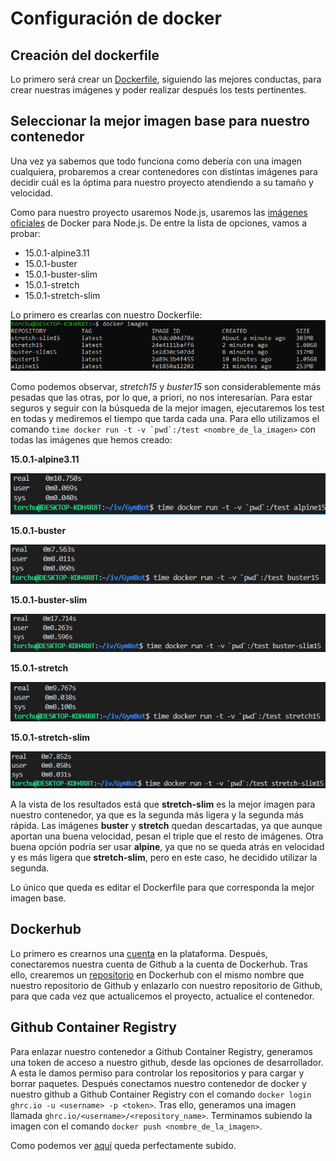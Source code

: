 # Configuración de docker

## Creación del dockerfile

Lo primero será crear un [Dockerfile](../Dockerfile), siguiendo las mejores conductas, para crear nuestras imágenes y poder realizar después los tests pertinentes.

## Seleccionar la mejor imagen base para nuestro contenedor

Una vez ya sabemos que todo funciona como debería con una imagen cualquiera, probaremos a crear contenedores con distintas imágenes para decidir cuál es la óptima para nuestro proyecto atendiendo a su tamaño y velocidad.

Como para nuestro proyecto usaremos Node.js, usaremos las [imágenes oficiales](https://hub.docker.com/_/node/) de Docker para Node.js. De entre la lista de opciones, vamos a probar:
- 15.0.1-alpine3.11
- 15.0.1-buster
- 15.0.1-buster-slim
- 15.0.1-stretch
- 15.0.1-stretch-slim

Lo primero es crearlas con nuestro Dockerfile:
![](img/docker-images.png)

Como podemos observar, *stretch15* y *buster15* son considerablemente más pesadas que las otras, por lo que, a priori, no nos interesarían.  Para estar seguros y seguir con la búsqueda de la mejor imagen, ejecutaremos los test en todas y mediremos el tiempo que tarda cada una. Para ello utilizamos el comando ``time docker run -t -v `pwd`:/test <nombre_de_la_imagen>`` con todas las imágenes que hemos creado:

**15.0.1-alpine3.11**

![](img/times-alpine15.png)

**15.0.1-buster**

![](img/times-buster15.png)

**15.0.1-buster-slim**

![](img/times-buster-slim15.png)

**15.0.1-stretch**

![](img/times-stretch15.png)

**15.0.1-stretch-slim**

![](img/times-stretch-slim15.png)

A la vista de los resultados está que **stretch-slim** es la mejor imagen para nuestro contenedor, ya que es la segunda más ligera y la segunda más rápida. Las imágenes **buster** y **stretch** quedan descartadas, ya que aunque aportan una buena velocidad, pesan el triple que el resto de imágenes. Otra buena opción podría ser usar **alpine**, ya que no se queda atrás en velocidad y es más ligera que **stretch-slim**, pero en este caso, he decidido utilizar la segunda.

Lo único que queda es editar el Dockerfile para que corresponda la mejor imagen base.

## Dockerhub

Lo primero es crearnos una [cuenta](https://hub.docker.com/u/torchu) en la plataforma. Después, conectaremos nuestra cuenta de Github a la cuenta de Dockerhub. Tras ello, crearemos un [repositorio](https://hub.docker.com/r/torchu/gymbot) en Dockerhub con el mismo nombre que nuestro repositorio de Github y enlazarlo con nuestro repositorio de Github, para que cada vez que actualicemos el proyecto, actualice el contenedor.

## Github Container Registry

Para enlazar nuestro contenedor a Github Container Registry, generamos una token de acceso a nuestro github, desde las opciones de desarrollador. A esta le damos permiso para controlar los repositorios y para cargar y borrar paquetes. Después conectamos nuestro contenedor de docker y nuestro github a Github Container Registry con el comando  ``docker login ghrc.io -u <username> -p <token>``. Tras ello, generamos una imagen llamada ``ghrc.io/<username>/<repository_name>``. Terminamos subiendo la imagen con el comando ``docker push <nombre_de_la_imagen>``.

Como podemos ver [aquí](https://github.com/users/torchu/packages/container/package/gymbot) queda perfectamente subido.